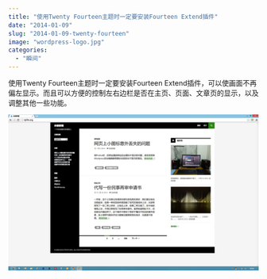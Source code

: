 ```yaml
---
title: "使用Twenty Fourteen主题时一定要安装Fourteen Extend插件"
date: "2014-01-09"
slug: "2014-01-09-twenty-fourteen"
image: "wordpress-logo.jpg"
categories: 
  - "瞬间"
---
```


使用Twenty Fourteen主题时一定要安装Fourteen Extend插件，可以使画面不再偏左显示。而且可以方便的控制左右边栏是否在主页、页面、文章页的显示，以及调整其他一些功能。

![](images/6285.jpg)
